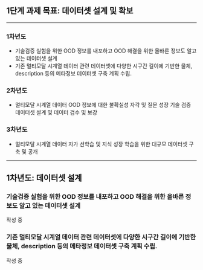 
## 1단계 과제 목표: 데이터셋 설계 및 확보

---

### 1차년도
- 기술검증 실험을 위한 OOD 정보를 내포하고 OOD 해결을 위한 올바른 정보도 알고 있는 데이터셋 설계
- 기존 멀티모달 시계열 데이터 관련 데이터셋에 다양한 시구간 길이에 기반한 물체, description 등의 메타정보 데이터셋 구축 계획 수립.

### 2차년도
- 멀티모달 시계열 데이터 OOD 정보에 대한 불확실성 자각 및 질문 성장 기술 검증 데이터셋 설계 및 데이터 검수 및 보강 


### 3차년도
- 멀티모달 시계열 데이터 자가 선학습 및 지식 성장 학습을 위한 대규모 데이터셋 구축 및 공개



---


## 1차년도: 데이터셋 설계

### 기술검증 실험을 위한 OOD 정보를 내포하고 OOD 해결을 위한 올바른 정보도 알고 있는 데이터셋 설계


작성 중

### 기존 멀티모달 시계열 데이터 관련 데이터셋에 다양한 시구간 길이에 기반한 물체, description 등의 메타정보 데이터셋 구축 계획 수립.


작성 중
